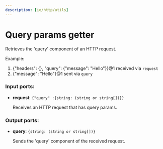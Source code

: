 ```yaml
---
description: [io/http/utils]
---
```


# Query params getter

Retrieves the 'query' component of an HTTP request.

Example:
1. {"headers": {}, "query": {"message": "Hello"}}@1 received via `request`
2. {"message": "Hello"}@1 sent via `query`

### Input ports:

* __request__: `{"query" :{string: (string or string[])}}`

    Receives an HTTP request that has query params.

### Output ports:

* __query__: `{string: (string or string[])}`

    Sends the 'query' component of the received request.

